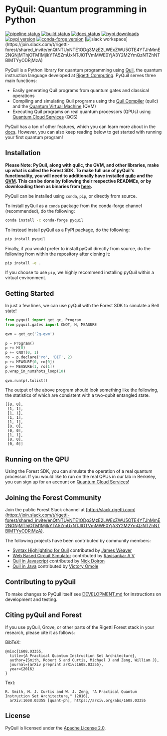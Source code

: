 PyQuil: Quantum programming in Python
=====================================

[![pipeline status](https://gitlab.com/rigetti/forest/pyquil/badges/master/pipeline.svg)](https://gitlab.com/rigetti/forest/pyquil/commits/master)
[![build status](https://semaphoreci.com/api/v1/rigetti/pyquil/branches/master/shields_badge.svg)](https://semaphoreci.com/rigetti/pyquil)
[![docs status](https://readthedocs.org/projects/pyquil/badge/?version=latest)](http://pyquil.readthedocs.io/en/latest/?badge=latest)
[![pypi downloads](https://img.shields.io/pypi/dm/pyquil.svg)](https://pypi.org/project/pyquil/)
[![pypi version](https://img.shields.io/pypi/v/pyquil.svg)](https://pypi.org/project/pyquil/)
[![conda-forge version](https://img.shields.io/conda/vn/conda-forge/pyquil.svg)](https://anaconda.org/conda-forge/pyquil)
[![slack workspace](https://img.shields.io/badge/slack-rigetti--forest-812f82.svg?)](https://join.slack.com/t/rigetti-forest/shared_invite/enQtNTUyNTE1ODg3MzE2LWExZWU5OTE4YTJhMmE2NGNjMThjOTM1MjlkYTA5ZmUxNTJlOTVmMWE0YjA3Y2M2YmQzNTZhNTBlMTYyODRjMzA)

PyQuil is a Python library for quantum programming using [Quil](https://arxiv.org/abs/1608.03355),
the quantum instruction language developed at [Rigetti Computing](https://www.rigetti.com/).
PyQuil serves three main functions:

- Easily generating Quil programs from quantum gates and classical operations
- Compiling and simulating Quil programs using the [Quil Compiler](https://github.com/rigetti/quilc)
  (quilc) and the [Quantum Virtual Machine](https://github.com/rigetti/qvm) (QVM)
- Executing Quil programs on real quantum processors (QPUs) using
  [Quantum Cloud Services](https://www.rigetti.com/qcs) (QCS)

PyQuil has a ton of other features, which you can learn more about in the
[docs](http://pyquil.readthedocs.io/en/latest/). However, you can also keep reading
below to get started with running your first quantum program!

Installation
------------

**Please Note: PyQuil, along with quilc, the QVM, and other libraries, make up what
is called the Forest SDK. To make full use of pyQuil's functionality, you will need
to additionally have installed [quilc](https://github.com/rigetti/quilc) and the
[QVM](https://github.com/rigetti/qvm). This can be done by following their respective
READMEs, or by downloading them as binaries from [here](https://rigetti.com/forest).**

PyQuil can be installed using `conda`, `pip`, or directly from source.

To install pyQuil as a `conda` package from the conda-forge channel (recommended), do the following:

```bash
conda install -c conda-forge pyquil
```

To instead install pyQuil as a PyPI package, do the following:

```bash
pip install pyquil
```

Finally, if you would prefer to install pyQuil directly from source, do the following
from within the repository after cloning it:

```bash
pip install -e .
```

If you choose to use `pip`, we highly recommend installing pyQuil within a virtual environment.

Getting Started
---------------

In just a few lines, we can use pyQuil with the Forest SDK to simulate a Bell state!

```python
from pyquil import get_qc, Program
from pyquil.gates import CNOT, H, MEASURE
 
qvm = get_qc('2q-qvm')
 
p = Program()
p += H(0)
p += CNOT(0, 1)
ro = p.declare('ro', 'BIT', 2)
p += MEASURE(0, ro[0])
p += MEASURE(1, ro[1])
p.wrap_in_numshots_loop(10)
 
qvm.run(p).tolist()
```

The output of the above program should look something like the following,
the statistics of which are consistent with a two-qubit entangled state.

```
[[0, 0],
 [1, 1],
 [1, 1],
 [1, 1],
 [1, 1],
 [0, 0],
 [0, 0],
 [1, 1],
 [0, 0],
 [0, 0]]
```

Running on the QPU
------------------

Using the Forest SDK, you can simulate the operation of a real quantum processor. If you
would like to run on the real QPUs in our lab in Berkeley, you can sign up for an account
on [Quantum Cloud Services](https://www.rigetti.com/qcs)!

Joining the Forest Community
----------------------------

Join the public Forest Slack channel at [http://slack.rigetti.com](https://join.slack.com/t/rigetti-forest/shared_invite/enQtNTUyNTE1ODg3MzE2LWExZWU5OTE4YTJhMmE2NGNjMThjOTM1MjlkYTA5ZmUxNTJlOTVmMWE0YjA3Y2M2YmQzNTZhNTBlMTYyODRjMzA).

The following projects have been contributed by community members:

- [Syntax Highlighting for Quil](https://github.com/JavaFXpert/quil-syntax-highlighter)
  contributed by [James Weaver](https://github.com/JavaFXpert)
- [Web Based Circuit Simulator](https://github.com/rasa97/quil-sim/tree/master)
  contributed by [Ravisankar A V](https://github.com/rasa97)
- [Quil in Javascript](https://github.com/mapmeld/jsquil)
  contributed by [Nick Doiron](https://github.com/mapmeld)
- [Quil in Java](https://github.com/QCHackers/jquil)
  contributed by [Victory Omole](https://github.com/vtomole)

Contributing to pyQuil
----------------------

To make changes to PyQuil itself see [DEVELOPMENT.md](DEVELOPMENT.md) for instructions on
development and testing.

Citing pyQuil and Forest
------------------------

If you use pyQuil, Grove, or other parts of the Rigetti Forest stack in your research,
please cite it as follows:

BibTeX:
```
@misc{1608.03355,
  title={A Practical Quantum Instruction Set Architecture},
  author={Smith, Robert S and Curtis, Michael J and Zeng, William J},
  journal={arXiv preprint arXiv:1608.03355},
  year={2016}
}
```

Text:
```
R. Smith, M. J. Curtis and W. J. Zeng, "A Practical Quantum Instruction Set Architecture," (2016), 
  arXiv:1608.03355 [quant-ph], https://arxiv.org/abs/1608.03355
```

License
-------

PyQuil is licensed under the [Apache License 2.0](https://github.com/rigetti/pyQuil/blob/master/LICENSE).
